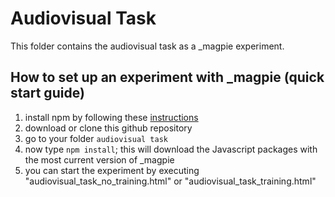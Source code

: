 # Audiovisual Task

This folder contains the audiovisual task as a _magpie experiment.

## How to set up an experiment with _magpie (quick start guide)

1. install npm by following these [instructions](https://www.npmjs.com/get-npm)
2. download or clone this github repository
4. go to your folder `audiovisual task`
5. now type `npm install`; this will download the Javascript packages with the most current version of _magpie
6. you can start the experiment by executing "audiovisual_task_no_training.html" or "audiovisual_task_training.html"
